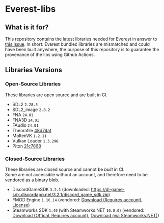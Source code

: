 # Everest-libs
## What is it for?
This repository contains the latest libraries needed for Everest in answer to [this issue](https://github.com/EverestAPI/Everest/issues/720). In short: Everest bundled libraries are mismatched and could have been built anywhere, the purpose of this repository is to guarantee the provenance of the libs using Github Actions.

## Libraries Versions

### Open-Source Libraries
These libraries are open source and are built in CI.  

- SDL2 `2.28.5`
- SDL2_image `2.8.2`
- FNA `24.01`
- FNA3D `24.01`
- FAudio `24.01`
- Theorafile [48d74af](https://github.com/FNA-XNA/Theorafile/tree/48d74afcbf838fe95ca56cec142efae07bb56f65)
- MoltenVK `1.2.11`
- Vulkan Loader `1.3.296`
- Piton [21c7868](https://github.com/EverestAPI/Piton/tree/21c7868d06007f0c5e7d9030a0109fe892df1bf3)

### Closed-Source Libraries
These libraries are closed source and cannot be _built_ in CI.  
Some are not accessible without an account, and therefore need to be vendored as a binary blob.

- DiscordGameSDK `3.2.1` (downloaded: https://dl-game-sdk.discordapp.net/3.2.1/discord_game_sdk.zip)
- FMOD Engine `1.10.14` (vendored: [Download (Requires account)](https://www.fmod.com/download#fmodengine), [License](https://github.com/EverestAPI/Everest-libs/blob/main/binaries/fmod/EULA-FMOD.txt))
- Steamworks SDK `1.40` (with Steamworks.NET `10.0.0`) (vendored: [Download (Offical, Requires account)](https://partner.steamgames.com/downloads/list), [Download (via Steamworks.NET)](https://github.com/rlabrecque/Steamworks.NET/releases/tag/10.0.0))
